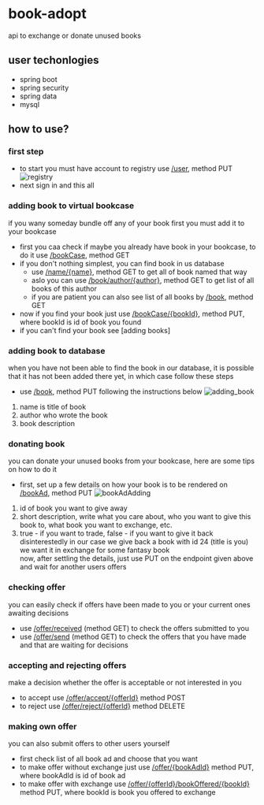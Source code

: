 # book-adopt
api to exchange or donate unused books
## user techonlogies
- spring boot
- spring security
- spring data
- mysql
## how to use?

### first step
- to start you must have account to registry use [/user](http://localhost:8080/user), method PUT
![registry](https://user-images.githubusercontent.com/58787200/140183313-5b120bd9-3712-48b3-acd2-976e75db7903.png)
- next sign in and this all

### adding book to virtual bookcase
if you wany someday bundle off any of your book first you must add it to your bookcase
- first you caa check if maybe you already have book in your bookcase, to do it use [/bookCase](http://localhost:8080/bookCase), method GET
- if you don't nothing simplest, you can find book in us database
  - use [/name/{name}](http://localhost:8080/book/name/{name}), method GET to get all of book named that way
  - aslo you can use [/book/author/{author}](http://localhost:8080/book/author/{author}), method GET to get list of all books of this author
  - if you are patient you can also see list of all books by [/book](http://localhost:8080/book), method GET
- now if you find your book just use [/bookCase/{bookId}](http://localhost:8080/bookCase/{bookId}), method PUT, where bookId is id of book you found
- if you can't find your book see [adding books]

### adding book to database
when you have not been able to find the book in our database, it is possible that it has not been added there yet, in which case follow these steps
- use [/book](http://localhost:8080/book), method PUT following the instructions below
![adding_book](https://user-images.githubusercontent.com/58787200/140186212-a6037467-1d62-4677-a61a-b032264ba452.png)
1. name is title of book
2. author who wrote the book
3. book description

### donating book
you can donate your unused books from your bookcase, here are some tips on how to do it
- first, set up a few details on how your book is to be rendered on [/bookAd](http://localhost:8080/bookAd), method PUT
![bookAdAdding](https://user-images.githubusercontent.com/58787200/140188542-03b7d666-fe37-4802-ac3d-bacb84e0870b.png)
1. id of book you want to give away
2. short description, write what you care about, who you want to give this book to, what book you want to exchange, etc.
3. true - if you want to trade, false - if you want to give it back disinterestedly
in our case we give back a book with id 24 (title is you) we want it in exchange for some fantasy book<br>
now, after settling the details, just use PUT on the endpoint given above and wait for another users offers<br>

### checking offer
you can easily check if offers have been made to you or your current ones awaiting decisions
- use [/offer/received](http://localhost:8080/offer/received) (method GET) to check the offers submitted to you
- use [/offer/send](http://localhost:8080/offer/send) (method GET) to check the offers that you have made and that are waiting for decisions

### accepting and rejecting offers
make a decision whether the offer is acceptable or not interested in you
- to accept use [/offer/accept/{offerId}](http://localhost:8080/offer/accept/{offerId}) method POST
- to reject use [/offer/reject/{offerId}](http://localhost:8080/offer/reject/{offerId}) method DELETE

### making own offer
you can also submit offers to other users yourself
- first check list of all book ad and choose that you want
- to make offer without exchange just use [/offer/{bookAdId}](http://localhost:8080/offer/{bookAdId}) method PUT, where bookAdId is id of book ad
- to make offer with exchange use [/offer/{offerId}/bookOffered/{bookId}](http://localhost:8080/offer/{offerId}/bookOffered/{bookId}) method PUT, where bookId is book you offered to exchange
